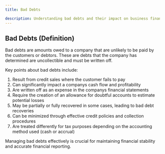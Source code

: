 ```yaml
---
title: Bad Debts

description: Understanding bad debts and their impact on business finances
---
```

## Bad Debts (Definition)
Bad debts are amounts owed to a company that are unlikely to be paid by the customers or debtors. These are debts that the company has determined are uncollectible and must be written off.

Key points about bad debts include:
1. Result from credit sales where the customer fails to pay
2. Can significantly impact a companys cash flow and profitability
3. Are written off as an expense in the companys financial statements
4. Require the creation of an allowance for doubtful accounts to estimate potential losses
5. May be partially or fully recovered in some cases, leading to bad debt recoveries
6. Can be minimized through effective credit policies and collection procedures
7. Are treated differently for tax purposes depending on the accounting method used (cash or accrual)

Managing bad debts effectively is crucial for maintaining financial stability and accurate financial reporting.